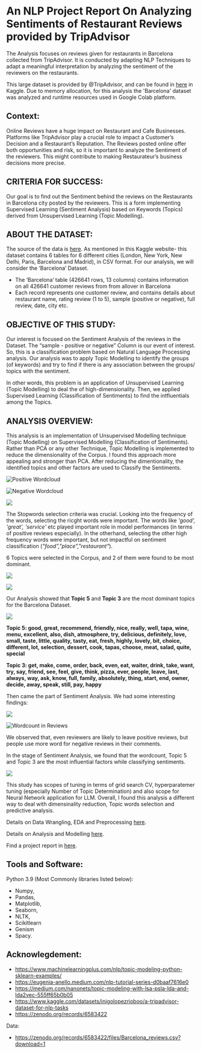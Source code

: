 # An NLP Project Report On Analyzing Sentiments of Restaurant Reviews provided by TripAdvisor

The Analysis focuses  on reviews given for restaurants in Barcelona collected from TripAdvisor. It is conducted by adapting NLP Techniques to adapt a meaningful interpretation by analyzing the sentiment of the reviewers on the restaurants.

This large dataset is provided by @TripAdvisor, and can be found in [here](https://www.kaggle.com/datasets/inigolopezrioboo/a-tripadvisor-dataset-for-nlp-tasks) in Kaggle. Due to memory allocation, for this analysis the 'Barcelona' dataset was analyzed and runtime resources used in Google Colab platform.

## Context:
Online Reviews have a huge impact on Restaurant and Cafe Businesses. Platforms like TripAdvisor play a crucial role to impact a Customer’s Decision and a Restaurant’s Reputation. The Reviews posted online offer both opportunities and risk, so it is important to analyze the Sentiment of the reviewers. This might contribute to making Restaurateur’s business decisions more precise.

## CRITERIA FOR SUCCESS:
Our goal is to find out the Sentiment behind the reviews on the Restaurants in Barcelona city posted by the reviewers. This is a form implementing Supervised Learning (Sentiment Analysis) based on Keywords (Topics) derived from Unsupervised Learning (Topic Modelling).

## ABOUT THE DATASET:
The source of the data is [here](https://www.kaggle.com/datasets/inigolopezrioboo/a-tripadvisor-dataset-for-nlp-tasks). As mentioned in this Kaggle website- this dataset contains 6 tables for 6 different cities (London, New York, New Delhi, Paris, Barcelona and Madrid), in CSV format. For our analysis, we will consider the ‘Barcelona’ Dataset.
* The ‘Barcelona’ table (426641 rows, 13 columns) contains information on all 426641 customer reviews from from allover in Barcelona
* Each record represents one customer review, and contains details about restaurant name, rating review (1 to 5), sample (positive or negative), full review, date, city etc.

## OBJECTIVE OF THIS STUDY:
Our interest is focused on the Sentiment Analysis of the reviews in the Dataset. The “sample - positive or negative” Column is our event of interest. So, this is a classification problem based on Natural Language Processing analysis. Our analysis was to apply Topic Modelling to identify the groups (of keywords) and try to find if there is any association between the groups/ topics with the sentiment.

In other words, this problem is an application of Unsupervised Learning (Topic Modelling) to deal the of high-dimensionality. Then, we applied Supervised Learning (Classification of Sentiments) to find the intfluentials among the Topics.

## ANALYSIS OVERVIEW:
This analysis is an implementation of Unsupervised Modelling technique (Topic Modelling) on Supervised Modelling (Classification of Sentiments). Rather than PCA or any other Technique, Topic Modelling is implemented to reduce the dimensionality of the Corpus. I found this approach more appealing and stronger than PCA. After reducing the dimentionality, the identified topics and other factors are used to Classify the Sentiments.

![Positive Wordcloud](https://github.com/myasmin/Capstone-3-TripAdvisor_Review_NLP-/blob/main/plots/positive%20wordcloud.png)

![Negative Wordcloud](https://github.com/myasmin/Capstone-3-TripAdvisor_Review_NLP-/blob/main/plots/negative%20wordcloud.png)

![](https://github.com/myasmin/Capstone-3-TripAdvisor_Review_NLP-/blob/main/plots/frequency%20of%20top%20words.png)

The Stopwords selection criteria was crucial. Looking into the frequency of the words, selecting the ricght words were important. The words like *'good', 'great', 'service'* etc played important role in model performances (in terms of positive reviews especially). In the otherhand, selecting the other high frequency words were important, but not impactful on sentiment classification (*"food","place","restaurant"*).

6 Topics were selected in the Corpus, and 2 of them were found to be most dominant.

![](https://github.com/myasmin/Capstone-3-TripAdvisor_Review_NLP-/blob/main/plots/wordcloud%20by%20topics.png)

![](https://github.com/myasmin/Capstone-3-TripAdvisor_Review_NLP-/blob/main/plots/WC%20and%20important%20topic%20keywords.png)

Our Analysis showed that **Topic 5** and **Topic 3** are the most dominant topics for the Barcelona Dataset.

![](https://github.com/myasmin/Capstone-3-TripAdvisor_Review_NLP-/blob/main/plots/number%20of%20topics%20by%20topic%20keywords.png)


**Topic 5: good, great, recommend, friendly, nice, really, well, tapa, wine, menu, excellent, also, dish, atmosphere, try, delicious, definitely, love, small, taste, little, quality, tasty, eat, fresh, highly, lovely, bit, choice, different, lot, selection, dessert, cook, tapas, choose, meat, salad, quite, special**


**Topic 3: get, make, come, order, back, even, eat, waiter, drink, take, want, try, say, friend, see, feel, give, think, pizza, ever, people, leave, last, always, way, ask, know, full, family, absolutely, thing, start, end, owner, decide, away, speak, still, pay, happy**

Then came the part of Sentiment Analysis. We had some interesting findings:

![](https://github.com/myasmin/Capstone-3-TripAdvisor_Review_NLP-/blob/main/plots/sample%20rating%20review%20distribution.png)


![Wordcount in Reviews](https://github.com/myasmin/Capstone-3-TripAdvisor_Review_NLP-/blob/main/plots/rating%20review%20by%20wordcount.png)

We observed that, even reviewers are likely to leave positive reviews, but people use more word for negative reviews in their comments.

In the stage of Sentiment Analysis, we found that the wordcount, Topic 5 and Topic 3 are the most influential factors while classifying sentiments.

![](https://github.com/myasmin/Capstone-3-TripAdvisor_Review_NLP-/blob/main/plots/feature%20importance%20by%20factors.png)


This study has scopes of tuning in terms of grid search CV, hyperparatemer tuning (especially Number of Topic Determination) and also scope for Neural Network application for LLM. Overall, I found this analysis a different way to deal with dimensinality reduction, Topic words selection and predictive analysis.

Details on Data Wrangling, EDA and Preprocessing [here](https://github.com/myasmin/Capstone-3-TripAdvisor_Review_NLP-/blob/main/Data_Preprocessing_and_EDA.ipynb).

Details on Analysis and Modelling [here](https://github.com/myasmin/Capstone-3-TripAdvisor_Review_NLP-/blob/main/Analysis_and_Modelling.ipynb).

Find a project report in [here](https://github.com/myasmin/Capstone-3-TripAdvisor_Review_NLP-/blob/main/Project%20Report.pdf).


## Tools and Software: 

Python 3.9 (Most Commonly libraries listed below):
* Numpy,
* Pandas,
* Matplotlib,
* Seaborn,
* NLTK,
* Scikitlearn
* Genism
* Spacy.

## Acknowlegdement:

* https://www.machinelearningplus.com/nlp/topic-modeling-python-sklearn-examples/
* https://eugenia-anello.medium.com/nlp-tutorial-series-d0baaf7616e0
* https://medium.com/nanonets/topic-modeling-with-lsa-psla-lda-and-lda2vec-555ff65b0b05
* https://www.kaggle.com/datasets/inigolopezrioboo/a-tripadvisor-dataset-for-nlp-tasks
* https://zenodo.org/records/6583422

Data:
* https://zenodo.org/records/6583422/files/Barcelona_reviews.csv?download=1
  


